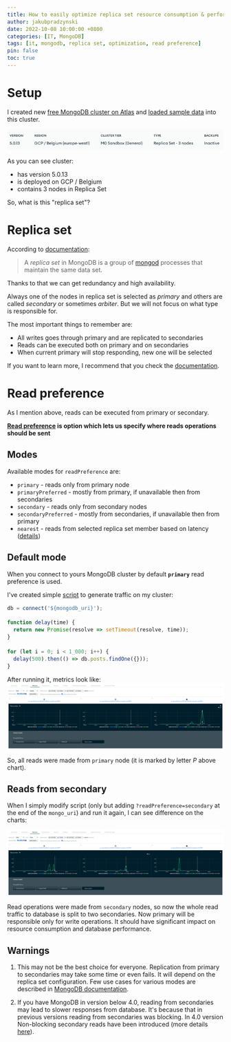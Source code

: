 ```yaml
---
title: How to easily optimize replica set resource consumption & performance in MongoDB?
author: jakubpradzynski
date: 2022-10-08 10:00:00 +0800
categories: [IT, MongoDB]
tags: [it, mongodb, replica set, optimization, read preference]
pin: false
toc: true
---
```


# Setup

I created new [free MongoDB cluster on Atlas](https://www.mongodb.com/docs/atlas/tutorial/deploy-free-tier-cluster/)
and [loaded sample data](https://www.mongodb.com/docs/atlas/sample-data/) into this cluster.

![](../assets/img/mongodb_secondary_reads/free_atlas_cluster.png)

As you can see cluster:

- has version 5.0.13
- is deployed on GCP / Belgium
- contains 3 nodes in Replica Set

So, what is this "replica set"?

# Replica set

According to [documentation](https://www.mongodb.com/docs/v6.0/replication/):
> A _replica set_ in MongoDB is a group of [mongod](https://www.mongodb.com/docs/v6.0/reference/program/mongod/#mongodb-binary-bin.mongod) processes
> that maintain the same data set.

Thanks to that we can get redundancy and high availability.

Always one of the nodes in replica set is selected as _primary_ and others are called _secondary_ or sometimes _arbiter_.
But we will not focus on what type is responsible for.

The most important things to remember are:

- All writes goes through primary and are replicated to secondaries
- Reads can be executed both on primary and on secondaries
- When current primary will stop responding, new one will be selected

If you want to learn more, I recommend that you check the [documentation](https://www.mongodb.com/docs/v6.0/replication/).

# Read preference

As I mention above, reads can be executed from primary or secondary.

**[Read preference](https://www.mongodb.com/docs/v6.0/core/read-preference/) is option which lets us specify where reads operations should be sent**

## Modes

Available modes for `readPreference` are:

- `primary` - reads only from primary node
- `primaryPreferred` - mostly from primary, if unavailable then from secondaries
- `secondary` - reads only from secondary nodes
- `secondaryPreferred` - mostly from secondaries, if unavailable then from primary
- `nearest` - reads from selected replica set member based on
  latency ([details](https://www.mongodb.com/docs/v6.0/core/read-preference/#mongodb-readmode-nearest))

## Default mode

When you connect to yours MongoDB cluster by default **`primary`** read preference is used.

I've created simple [script](https://www.mongodb.com/docs/mongodb-shell/write-scripts/#execute-a-javascript-file) to generate traffic on my cluster:

```javascript
db = connect('${mongodb_uri}');

function delay(time) {
  return new Promise(resolve => setTimeout(resolve, time));
}

for (let i = 0; i < 1_000; i++) {
  delay(500).then(() => db.posts.findOne({}));
}
```

After running it, metrics look like:
![](../assets/img/mongodb_secondary_reads/only_primary_reads.png)

So, all reads were made from `primary` node (it is marked by letter *P* above chart).

## Reads from secondary

When I simply modify script (only but adding `?readPreference=secondary` at the end of the `mongo_uri`) and run it again,
I can see difference on the charts:

![](../assets/img/mongodb_secondary_reads/secondary_reads.png)

Read operations were made from `secondary` nodes, so now the whole read traffic to database is split to two secondaries.
Now primary will be responsible only for write operations. It should have significant impact on resource consumption and database performance.

## Warnings

1. This may not be the best choice for everyone. Replication from primary to secondaries may take some time or even fails. It will depend on the
   replica set configuration. Few use cases for various modes are described
   in [MongoDB documentation](https://www.mongodb.com/docs/v6.0/core/read-preference-use-cases/#read-preference-use-cases).

2. If you have MongoDB in version below 4.0, reading from secondaries may lead to slower responses from database. It's because that in previous
   versions reading from secondaries was blocking. In 4.0 version Non-blocking secondary reads have been introduced (more
   details [here](https://www.mongodb.com/blog/post/secondary-reads-mongodb-40)).
